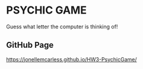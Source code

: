 # PSYCHIC GAME

Guess what letter the computer is thinking of!

## GitHub Page

<https://jonellemcarless.github.io/HW3-PsychicGame/>